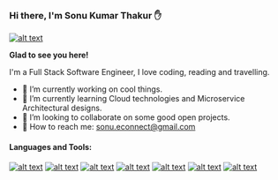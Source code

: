 ### Hi there, I'm Sonu Kumar Thakur :hand:

[![alt text][1.1]][1]

[1.1]: https://img.shields.io/badge/LinkedIn-0077B5?style=for-the-badge&logo=linkedin&logoColor=white
[1]: https://www.linkedin.com/in/sonuprofile/

**Glad to see you here!**

I'm a Full Stack Software Engineer, I love coding, reading and travelling.

- 🔭 I’m currently working on cool things.
- 🌱 I’m currently learning Cloud technologies and Microservice Architectural designs.
- 👯 I’m looking to collaborate on some good open projects.
- 💬 How to reach me: sonu.econnect@gmail.com
  
#### Languages and Tools:
[![alt text][2.3]][7] [![alt text][2.1]][5] [![alt text][2.2]][6] [![alt text][2.4]][8] [![alt text][2.5]][9] [![alt text][2.6]][10] [![alt text][2.7]][11]

[2.1]: https://img.shields.io/badge/C%23-239120?style=for-the-badge&logo=c-sharp&logoColor=white
[5]: https://dotnet.microsoft.com/learn/csharp

[2.2]: https://img.shields.io/badge/Microsoft%20SQL%20Sever-CC2927?style=for-the-badge&logo=microsoft%20sql%20server&logoColor=white
[6]: https://www.microsoft.com/en-us/sql-server

[2.3]: https://img.shields.io/badge/.NET-5C2D91?style=for-the-badge&logo=.net&logoColor=white
[7]: https://dotnet.microsoft.com/

[2.4]: https://img.shields.io/badge/Angular-DD0031?style=for-the-badge&logo=angular&logoColor=white
[8]: https://angular.io/

[2.5]: https://img.shields.io/badge/redis-CC0000.svg?&style=for-the-badge&logo=redis&logoColor=white
[9]: https://redis.io/

[2.6]: https://img.shields.io/badge/microsoft%20azure-0089D6?style=for-the-badge&logo=microsoft-azure&logoColor=white
[10]: https://azure.microsoft.com/en-in/

[2.7]: https://img.shields.io/badge/PowerShell-5391FE?style=for-the-badge&logo=PowerShell&logoColor=white
[11]: https://docs.microsoft.com/en-us/powershell/

